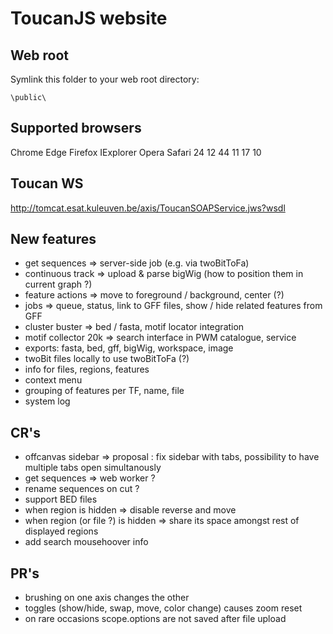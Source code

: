 # ToucanJS website

## Web root
Symlink this folder to your web root directory:

```
\public\
```

## Supported browsers
Chrome	Edge	Firefox		IExplorer	Opera	Safari
24		12		44			11			17		10

## Toucan WS

http://tomcat.esat.kuleuven.be/axis/ToucanSOAPService.jws?wsdl

##  New features

* get sequences => server-side job (e.g. via twoBitToFa)
* continuous track => upload & parse bigWig (how to position them in current graph ?)
* feature actions => move to foreground / background, center (?)
* jobs => queue, status, link to GFF files, show / hide related features from GFF
* cluster buster => bed / fasta, motif locator integration
* motif collector 20k => search interface in PWM catalogue, service
* exports: fasta, bed, gff, bigWig, workspace, image
* twoBit files locally to use twoBitToFa (?)
* info for files, regions, features
* context menu
* grouping of features per TF, name, file
* system log


## CR's

* offcanvas sidebar => proposal : fix sidebar with tabs, possibility to have multiple tabs open simultanously
* get sequences => web worker ?
* rename sequences on cut ?
* support BED files
* when region is hidden => disable reverse and move
* when region (or file ?) is hidden => share its space amongst rest of displayed regions
* add search mousehoover info


## PR's

* brushing on one axis changes the other
* toggles (show/hide, swap, move, color change) causes zoom reset
* on rare occasions scope.options are not saved after file upload

